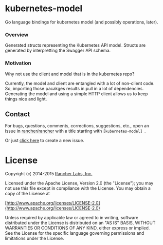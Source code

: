 # kubernetes-model

Go language bindings for kubernetes model (and possibly operations, later).


### Overview
Generated structs representing the Kubernetes API model. Structs are generated by interpretting the Swagger API schema.

### Motivation
Why not use the client and model that is in the kubernetes repo?

Currently, the model and client are entangled with a lot of non-client code. So, importing those pacakges results in pull in a lot of dependencies.
Generating the model and using a simple HTTP client allows us to keep things nice and light.

## Contact
For bugs, questions, comments, corrections, suggestions, etc., open an issue in
 [rancher/rancher](//github.com/rancher/rancher/issues) with a title starting with `[kubernetes-model] `.

Or just [click here](//github.com/rancher/rancher/issues/new?title=%5Bkubernetes-model%5D%20) to create a new issue.


# License
Copyright (c) 2014-2015 [Rancher Labs, Inc.](http://rancher.com)

Licensed under the Apache License, Version 2.0 (the "License");
you may not use this file except in compliance with the License.
You may obtain a copy of the License at

[http://www.apache.org/licenses/LICENSE-2.0](http://www.apache.org/licenses/LICENSE-2.0)

Unless required by applicable law or agreed to in writing, software
distributed under the License is distributed on an "AS IS" BASIS,
WITHOUT WARRANTIES OR CONDITIONS OF ANY KIND, either express or implied.
See the License for the specific language governing permissions and
limitations under the License.
